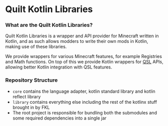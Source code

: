 # Quilt Kotlin Libraries

### What are the Quilt Kotlin Libraries?

Quilt Kotlin Libraries is a wrapper and API provider for Minecraft written in Kotlin, and as such allows modders to 
write their own mods in Kotlin, making use of these libraries.

We provide wrappers for various Minecraft features, for example Registries and Math functions. On top of this we provide
Kotlin wrappers for [QSL](https://github.com/QuiltMC/quilt-standard-libraries) APIs, allowing better Kotlin integration
with QSL features.


### Repository Structure
* `core` contains the language adapter, kotlin standard library and kotlin reflect library
* `library` contains everything else including the rest of the kotlinx stuff brought in by FKL
* The root project is responsible for bundling both the submodules and some required dependencies into a single jar